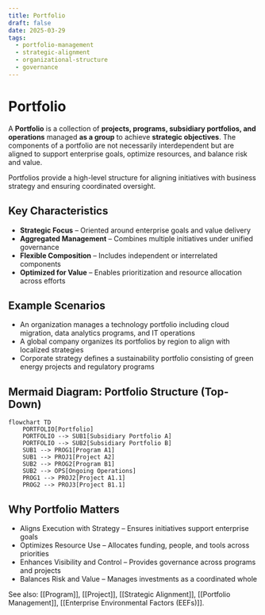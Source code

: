```yaml
---
title: Portfolio
draft: false
date: 2025-03-29
tags:
  - portfolio-management
  - strategic-alignment
  - organizational-structure
  - governance
---
```


# Portfolio

A **Portfolio** is a collection of **projects, programs, subsidiary portfolios, and operations** managed **as a group** to achieve **strategic objectives**. The components of a portfolio are not necessarily interdependent but are aligned to support enterprise goals, optimize resources, and balance risk and value.

Portfolios provide a high-level structure for aligning initiatives with business strategy and ensuring coordinated oversight.

## Key Characteristics

- **Strategic Focus** – Oriented around enterprise goals and value delivery  
- **Aggregated Management** – Combines multiple initiatives under unified governance  
- **Flexible Composition** – Includes independent or interrelated components  
- **Optimized for Value** – Enables prioritization and resource allocation across efforts

## Example Scenarios

- An organization manages a technology portfolio including cloud migration, data analytics programs, and IT operations  
- A global company organizes its portfolios by region to align with localized strategies  
- Corporate strategy defines a sustainability portfolio consisting of green energy projects and regulatory programs

## Mermaid Diagram: Portfolio Structure (Top-Down)

```mermaid
flowchart TD
    PORTFOLIO[Portfolio]
    PORTFOLIO --> SUB1[Subsidiary Portfolio A]
    PORTFOLIO --> SUB2[Subsidiary Portfolio B]
    SUB1 --> PROG1[Program A1]
    SUB1 --> PROJ1[Project A2]
    SUB2 --> PROG2[Program B1]
    SUB2 --> OPS[Ongoing Operations]
    PROG1 --> PROJ2[Project A1.1]
    PROG2 --> PROJ3[Project B1.1]
```

## Why Portfolio Matters

- Aligns Execution with Strategy – Ensures initiatives support enterprise goals
- Optimizes Resource Use – Allocates funding, people, and tools across priorities
- Enhances Visibility and Control – Provides governance across programs and projects
- Balances Risk and Value – Manages investments as a coordinated whole

See also: [[Program]], [[Project]], [[Strategic Alignment]], [[Portfolio Management]], [[Enterprise Environmental Factors (EEFs)]].